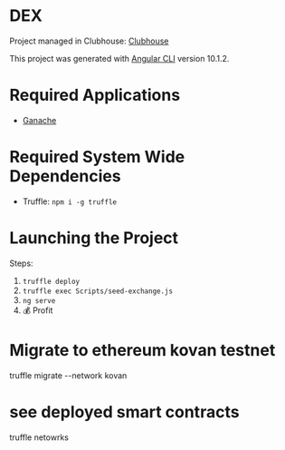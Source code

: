 # DEX

Project managed in Clubhouse: [Clubhouse](https://app.clubhouse.io/dex2021)

This project was generated with [Angular CLI](https://github.com/angular/angular-cli) version 10.1.2.

# Required Applications

- [Ganache](https://www.trufflesuite.com/ganache)

# Required System Wide Dependencies

- Truffle: `npm i -g truffle`

# Launching the Project

Steps:

1. `truffle deploy`
2. `truffle exec Scripts/seed-exchange.js`
3. `ng serve`
4. 💰 Profit

# Migrate to ethereum kovan testnet

truffle migrate --network kovan

# see deployed smart contracts

truffle netowrks
